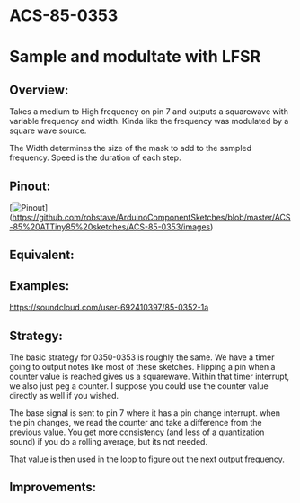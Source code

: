 # ACS-85-0353
Sample and modultate with LFSR
==============

## Overview:
Takes a medium to High frequency on pin 7 and outputs a squarewave with variable frequency and width.
Kinda like the frequency was modulated by a square wave source.

The Width determines the size of the mask to add to the sampled frequency.
Speed is the duration of each step.


 
## Pinout:
[![Pinout](https://github.com/robstave/ArduinoComponentSketches/blob/master/ACS-85%20ATTiny85%20sketches/ACS-85-0353/images/acs-85-0353.png)] (https://github.com/robstave/ArduinoComponentSketches/blob/master/ACS-85%20ATTiny85%20sketches/ACS-85-0353/images)


## Equivalent:


## Examples:
 https://soundcloud.com/user-692410397/85-0352-1a

## Strategy:
 
The basic strategy for 0350-0353 is roughly the same.
We have a timer going to output notes like most of these sketches.  Flipping a pin when a counter value is reached gives us a squarewave.
Within that timer interrupt, we also just peg a counter.  I suppose you could use the counter value directly as well if you wished.


The base signal is sent to pin 7 where it has a pin change interrupt.  when the pin changes, we read the counter and take a difference from 
the previous value.  You get more consistency (and less of a quantization sound) if you do a rolling average, but its not needed.

That value is then used in the loop to figure out the next output frequency.

## Improvements:
   


